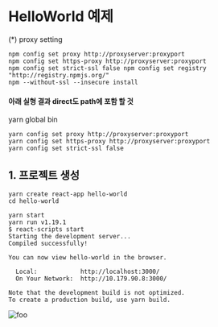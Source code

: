 # HelloWorld 예제
(*) proxy setting
```
npm config set proxy http://proxyserver:proxyport
npm config set https-proxy http://proxyserver:proxyport
npm config set strict-ssl false npm config set registry "http://registry.npmjs.org/"
npm --without-ssl --insecure install
```
#### 아래 실형 결과 direct도 path에 포함 할 것 
yarn global bin

```
yarn config set proxy http://proxyserver:proxyport
yarn config set https-proxy http://proxyserver:proxyport
yarn config set strict-ssl false
```

## 1. 프로젝트 생성

```
yarn create react-app hello-world
cd hello-world
```
```
yarn start
yarn run v1.19.1
$ react-scripts start
Starting the development server...
Compiled successfully!

You can now view hello-world in the browser.

  Local:            http://localhost:3000/
  On Your Network:  http://10.179.90.8:3000/

Note that the development build is not optimized.
To create a production build, use yarn build.
```
![foo](/images/hellow-world.jpg "title")

